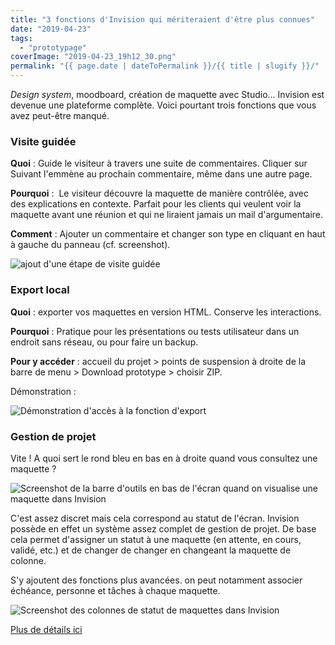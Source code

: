 ```yaml
---
title: "3 fonctions d'Invision qui mériteraient d'être plus connues"
date: "2019-04-23"
tags:
  - "prototypage"
coverImage: "2019-04-23_19h12_30.png"
permalink: "{{ page.date | dateToPermalink }}/{{ title | slugify }}/"
---
```


_Design system_, moodboard, création de maquette avec Studio... Invision est devenue une plateforme complète. Voici pourtant trois fonctions que vous avez peut-être manqué.

### Visite guidée

**Quoi** : Guide le visiteur à travers une suite de commentaires. Cliquer sur Suivant l'emmène au prochain commentaire, même dans une autre page.

**Pourquoi** :  Le visiteur découvre la maquette de manière contrôlée, avec des explications en contexte. Parfait pour les clients qui veulent voir la maquette avant une réunion et qui ne liraient jamais un mail d'argumentaire.

**Comment** : Ajouter un commentaire et changer son type en cliquant en haut à gauche du panneau (cf. screenshot).

![ajout d'une étape de visite guidée](/assets/images/2019-03-04_20h55_44.png)

### Export local

**Quoi** : exporter vos maquettes en version HTML. Conserve les interactions.

**Pourquoi** : Pratique pour les présentations ou tests utilisateur dans un endroit sans réseau, ou pour faire un backup.

**Pour y accéder** : accueil du projet > points de suspension à droite de la barre de menu > Download prototype > choisir ZIP.

Démonstration :

![Démonstration d'accès à la fonction d'export](/assets/images/Export.gif)

### Gestion de projet

Vite ! A quoi sert le rond bleu en bas en à droite quand vous consultez une maquette ?

![Screenshot de la barre d'outils en bas de l'écran quand on visualise une maquette dans Invision](/assets/images/2019-04-23_19h08_53.png)

C'est assez discret mais cela correspond au statut de l'écran. Invision possède en effet un système assez complet de gestion de projet. De base cela permet d'assigner un statut à une maquette (en attente, en cours, validé, etc.) et de changer de changer en changeant la maquette de colonne.

S'y ajoutent des fonctions plus avancées. on peut notamment associer échéance, personne et tâches à chaque maquette.

![Screenshot des colonnes de statut de maquettes dans Invision](/assets/images/2019-04-23_19h12_30.png)

[Plus de détails ici](https://support.invisionapp.com/hc/en-us/articles/206318755-Introduction-to-Workflow)
